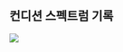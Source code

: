 ## 컨디션 스펙트럼 기록

<img src="https://github.com/BanBanMapMaker/BanBanMapMaker/assets/101504006/15a9dba7-6a16-4ff5-a570-4098bcfd921d">
